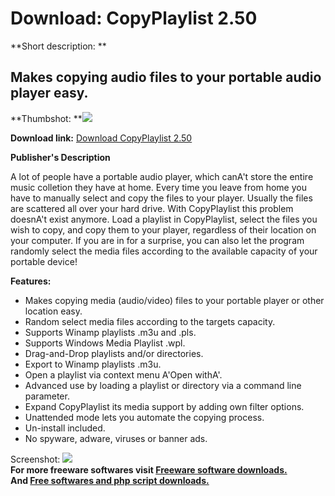 # Download: CopyPlaylist 2.50

**Short description: **

## Makes copying audio files to your portable audio player easy.

  
**Thumbshot: **![](http://www.freewarefiles.com/screenshot/copyplaylist_md.gif)   
  
**Download link:** [Download CopyPlaylist 2.50](http://freesoftwares.boysofts.com/CopyPlaylist_program_21823.html)  
  

**Publisher's Description**  
  

A lot of people have a portable audio player, which canA't store the entire
music colletion they have at home. Every time you leave from home you have to
manually select and copy the files to your player. Usually the files are
scattered all over your hard drive. With CopyPlaylist this problem doesnA't
exist anymore. Load a playlist in CopyPlaylist, select the files you wish to
copy, and copy them to your player, regardless of their location on your
computer. If you are in for a surprise, you can also let the program randomly
select the media files according to the available capacity of your portable
device!

**Features:**

  * Makes copying media (audio/video) files to your portable player or other location easy. 
  * Random select media files according to the targets capacity. 
  * Supports Winamp playlists .m3u and .pls. 
  * Supports Windows Media Playlist .wpl. 
  * Drag-and-Drop playlists and/or directories. 
  * Export to Winamp playlists .m3u. 
  * Open a playlist via context menu A'Open withA'. 
  * Advanced use by loading a playlist or directory via a command line parameter. 
  * Expand CopyPlaylist its media support by adding own filter options. 
  * Unattended mode lets you automate the copying process. 
  * Un-install included. 
  * No spyware, adware, viruses or banner ads. 

  
  
Screenshot: ![](http://www.freewarefiles.com/screenshot/copyplaylist.gif)  
**For more freeware softwares visit [Freeware software downloads.](http://freesoftwares.boysofts.com/)**   
**And [Free softwares and php script downloads.](http://www.boysofts.com/)**

